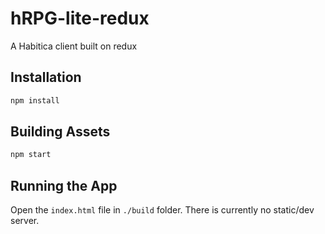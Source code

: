 # hRPG-lite-redux
A Habitica client built on redux

## Installation

```bash
npm install
```

## Building Assets

```bash
npm start
```

## Running the App

Open the `index.html` file in `./build` folder. There is currently no static/dev server.

